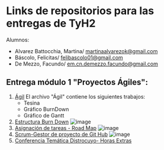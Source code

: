 # Links de repositorios para las entregas de TyH2

Alumnos:
* Alvarez Battocchia, Martina/ martinaalvarezok@gmail.com
* Báscolo, Felicitas/ felibascolo01@gmail.com
* De Mezzo, Facundo/ em.cn.demezzo.facundo@gmail.com

## Entrega módulo 1 "Proyectos Ágiles":
1. [Ágil](https://github.com/FacuMartiFeli/Agil)
 El archivo "Ágil" contiene los siguientes trabajos:
   * Tesina
   * Gráfico BurnDown
   * Gráfico de Gantt 
2. [Estructura Burn Down](https://github.com/users/FacuMartiFeli/projects/1)
![image](https://github.com/FacuMartiFeli/FacuMartiFeli/assets/142028795/d339713f-30c7-4965-a8a0-d6ca3d0fd7bf)
3. [Asignación de tareas - Road Map](https://github.com/users/FacuMartiFeli/projects/1/views/2)
![image](https://github.com/FacuMartiFeli/FacuMartiFeli/assets/142028795/0650ba6f-12d7-4ed1-8655-639ca627e881)
4. [Scrum-Gestor de proyecto de Git Hub](https://github.com/users/FacuMartiFeli/projects/1/views/3) 
![image](https://github.com/FacuMartiFeli/FacuMartiFeli/assets/142028795/5e5bdeaf-5018-4f7d-8e06-62ab621d1fb1)
5. [Conferencia Temática Distrocuyo- Horas Extras](https://github.com/FacuMartiFeli/Distrocuyo-Visita) 
   
